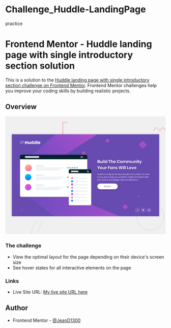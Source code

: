 # Challenge_Huddle-LandingPage
practice

# Frontend Mentor - Huddle landing page with single introductory section solution

This is a solution to the [Huddle landing page with single introductory section challenge on Frontend Mentor](https://www.frontendmentor.io/challenges/huddle-landing-page-with-a-single-introductory-section-B_2Wvxgi0). Frontend Mentor challenges help you improve your coding skills by building realistic projects. 


## Overview

![](/images/desktop-preview.jpg)

### The challenge

- View the optimal layout for the page depending on their device's screen size
- See hover states for all interactive elements on the page


### Links

- Live Site URL: [My live site URL here](https://guileless-alpaca-c024cb.netlify.app/)

## Author

- Frontend Mentor - [@JeanD1300](https://www.frontendmentor.io/profile/jeanD1300)

